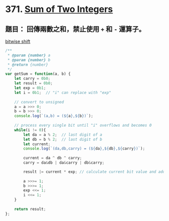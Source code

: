 # 371. [Sum of Two Integers](https://leetcode.com/problems/sum-of-two-integers/)

題目： 回傳兩數之和，**禁止**使用 `+` 和 `-` 運算子。
--
[bitwise shift](https://developer.mozilla.org/en-US/docs/Web/JavaScript/Reference/Operators/Bitwise_Operators#Unsigned_right_shift)

```js
/**
 * @param {number} a
 * @param {number} b
 * @return {number}
 */
var getSum = function(a, b) {
    let carry = 0b0;
    let result = 0b0;
    let exp = 0b1;
    let i = 0b1;  // "i" can replace with "exp"
    
    // convert to unsigned
    a = a >>> 0;
    b = b >>> 0;
    console.log(`(a,b) = (${a},${b})`);
    
    // process every single bit until "i" overflows and becomes 0
    while(i != 0){
        let da = a % 2;  // last digit of a
        let db = b % 2;  // last digit of b
        let current;
        console.log(`(da,db,carry) = (${da},${db},${carry})`);
        
        current = da ^ db ^ carry;
        carry = da&db | da&carry | db&carry;

        result |= current * exp; // calculate current bit value and add to result
        
        a >>>= 1;
        b >>>= 1;
        exp <<= 1;
        i <<= 1;
    }
    
    return result;
};
```
